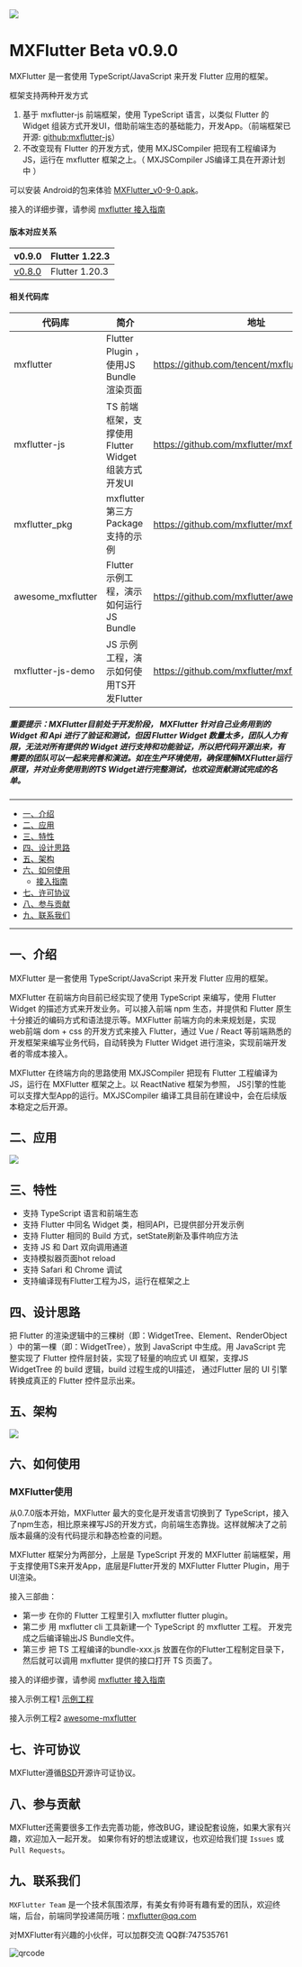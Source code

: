 ![](https://raw.githubusercontent.com/mxflutter/mxflutter/master/mxflutter/mxflutterlogo.png)
----


# MXFlutter Beta v0.9.0

 MXFlutter 是一套使用 TypeScript/JavaScript 来开发 Flutter 应用的框架。

框架支持两种开发方式
1. 基于 mxflutter-js 前端框架，使用  TypeScript 语言，以类似 Flutter 的 Widget 组装方式开发UI，借助前端生态的基础能力，开发App。（前端框架已开源: [github:mxflutter-js](https://github.com/mxflutter/mxflutter-js)）
2. 不改变现有 Flutter 的开发方式，使用 MXJSCompiler 把现有工程编译为JS，运行在 mxflutter 框架之上。（ MXJSCompiler JS编译工具在开源计划中 ）


可以安装 Android的包来体验  [MXFlutter_v0-9-0.apk](https://github.com/mxflutter/awesome_mxflutter/releases/download/v0.9.0/awesome-mxflutter-0-9-0.apk)。

接入的详细步骤，请参阅 [mxflutter 接入指南](Documentation/接入指南.md)

#### 版本对应关系

| v0.9.0 | Flutter 1.22.3 |
| --- | --- |
| [v0.8.0](https://github.com/mxflutter/mxflutter) | Flutter 1.20.3  |

#### 相关代码库


| 代码库 | 简介 | 地址 |
| --- | --- | --- |
| mxflutter | Flutter Plugin ，使用JS Bundle 渲染页面 | https://github.com/tencent/mxflutter.git |
| mxflutter-js | TS 前端框架，支撑使用Flutter Widget 组装方式开发UI | https://github.com/mxflutter/mxflutter-js |
| mxflutter_pkg | mxflutter 第三方Package支持的示例 | https://github.com/mxflutter/mxflutter_pkg |
| awesome_mxflutter | Flutter 示例工程，演示如何运行JS Bundle | https://github.com/mxflutter/awesome_mxflutter |
| mxflutter-js-demo | JS 示例工程，演示如何使用TS开发Flutter | https://github.com/mxflutter/mxflutter-js-demo |




##### **重要提示：MXFlutter目前处于开发阶段， MXFlutter 针对自己业务用到的 Widget 和 Api 进行了验证和测试，但因 Flutter Widget 数量太多，团队人力有限，无法对所有提供的 Widget 进行支持和功能验证，所以把代码开源出来，有需要的团队可以一起来完善和演进。如在生产环境使用，确保理解MXFlutter运行原理，并对业务使用到的TS Widget进行完整测试，也欢迎贡献测试完成的名单。**


---

*  [一、介绍](#title1)
*  [二、应用](#title2)
*  [三、特性](#title3)
*  [四、设计思路](#title3)
*  [五、架构](#title4)
*  [六、如何使用](#title5)
    * [接入指南](#title5_1)
*  [七、许可协议](#title7)
*  [八、参与贡献](#title8)
*  [九、联系我们](#title9)

----

##  <a name="title1">一、介绍</a>


MXFlutter 是一套使用 TypeScript/JavaScript 来开发 Flutter 应用的框架。

MXFlutter 在前端方向目前已经实现了使用 TypeScript 来编写，使用 Flutter Widget 的描述方式来开发业务。可以接入前端 npm 生态，并提供和 Flutter 原生十分接近的编码方式和语法提示等。MXFlutter 前端方向的未来规划是，实现 web前端 dom + css 的开发方式来接入 Flutter，通过 Vue / React 等前端熟悉的开发框架来编写业务代码，自动转换为 Flutter Widget 进行渲染，实现前端开发者的零成本接入。

MXFlutter 在终端方向的思路使用 MXJSCompiler 把现有 Flutter 工程编译为JS，运行在 MXFlutter 框架之上。以 ReactNative 框架为参照， JS引擎的性能可以支撑大型App的运行。MXJSCompiler 编译工具目前在建设中，会在后续版本稳定之后开源。

## <a name="title2">二、应用</a>


![](https://pub.idqqimg.com/pc/misc/files/20210323/3fa1b1c497a94ba3a445a0e262773949.jpg)


## <a name="title3">三、特性</a>

* 支持 TypeScript 语言和前端生态
* 支持 Flutter 中同名 Widget 类，相同API，已提供部分开发示例
* 支持 Flutter 相同的 Build 方式，setState刷新及事件响应方法
* 支持 JS 和 Dart 双向调用通道
* 支持模拟器页面hot reload
* 支持 Safari 和 Chrome 调试
* 支持编译现有Flutter工程为JS，运行在框架之上



## <a name="title4">四、设计思路</a>

把 Flutter 的渲染逻辑中的三棵树（即：WidgetTree、Element、RenderObject ）中的第一棵（即：WidgetTree），放到 JavaScript 中生成。用 JavaScript 完整实现了 Flutter 控件层封装，实现了轻量的响应式 UI 框架，支撑JS WidgetTree 的 build 逻辑，build 过程生成的UI描述， 通过Flutter 层的 UI 引擎转换成真正的 Flutter 控件显示出来。

## <a name="title5">五、架构</a>



![](https://pub.idqqimg.com/pc/misc/files/20210319/f44416e4fe67435f999c6fbab05fff7f.png)



## <a name="title6">六、如何使用</a>

### MXFlutter使用
从0.7.0版本开始，MXFlutter 最大的变化是开发语言切换到了 TypeScript，接入了npm生态，相比原来裸写JS的开发方式，向前端生态靠拢。这样就解决了之前版本最痛的没有代码提示和静态检查的问题。

MXFlutter 框架分为两部分，上层是 TypeScript 开发的 MXFlutter 前端框架，用于支撑使用TS来开发App，底层是Flutter开发的 MXFlutter Flutter Plugin，用于UI渲染。

接入三部曲：

* 第一步 在你的 Flutter 工程里引入 mxflutter flutter plugin。
* 第二步 用 mxflutter cli 工具新建一个 TypeScript 的 mxflutter 工程。 开发完成之后编译输出JS Bundle文件。
* 第三步 把 TS 工程编译的bundle-xxx.js 放置在你的Flutter工程制定目录下，然后就可以调用 mxflutter 提供的接口打开 TS 页面了。

接入的详细步骤，请参阅 [mxflutter 接入指南](Documentation/接入指南.md)

接入示例工程1 [示例工程](./example)

接入示例工程2 [awesome-mxflutter](https://github.com/mxflutter/awesome_mxflutter)



## <a name="title7">七、许可协议</a>

MXFlutter遵循[BSD](./LICENSE)开源许可证协议。



## <a name="title8">八、参与贡献</a>

MXFlutter还需要很多工作去完善功能，修改BUG，建设配套设施，如果大家有兴趣，欢迎加入一起开发。
如果你有好的想法或建议，也欢迎给我们提 `Issues` 或 `Pull Requests`。


## <a name="title9">九、联系我们</a>

`MXFlutter Team` 是一个技术氛围浓厚，有美女有帅哥有趣有爱的团队，欢迎终端，后台，前端同学投递简历哦：mxflutter@qq.com

对MXFlutter有兴趣的小伙伴，可以加群交流 QQ群:747535761

![qrcode](https://github.com/langbluesky/Image/blob/master/qrcode.png?raw=true)


















